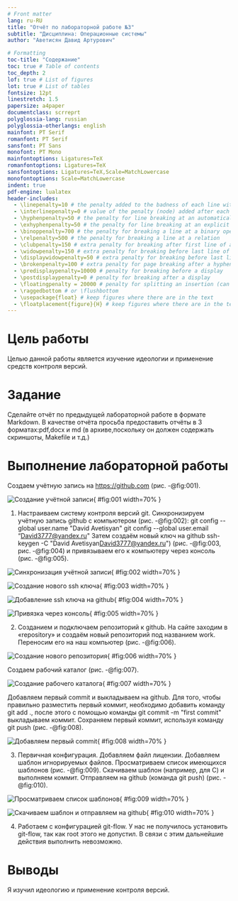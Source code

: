 ```yaml
---
# Front matter
lang: ru-RU
title: "Отчёт по лабораторной работе №3"
subtitle: "Дисциплина: Операционные системы"
author: "Аветисян Давид Артурович"

# Formatting
toc-title: "Содержание"
toc: true # Table of contents
toc_depth: 2
lof: true # List of figures
lot: true # List of tables
fontsize: 12pt
linestretch: 1.5
papersize: a4paper
documentclass: scrreprt
polyglossia-lang: russian
polyglossia-otherlangs: english
mainfont: PT Serif
romanfont: PT Serif
sansfont: PT Sans
monofont: PT Mono
mainfontoptions: Ligatures=TeX
romanfontoptions: Ligatures=TeX
sansfontoptions: Ligatures=TeX,Scale=MatchLowercase
monofontoptions: Scale=MatchLowercase
indent: true
pdf-engine: lualatex
header-includes:
  - \linepenalty=10 # the penalty added to the badness of each line within a paragraph (no associated penalty node) Increasing the value makes tex try to have fewer lines in the paragraph.
  - \interlinepenalty=0 # value of the penalty (node) added after each line of a paragraph.
  - \hyphenpenalty=50 # the penalty for line breaking at an automatically inserted hyphen
  - \exhyphenpenalty=50 # the penalty for line breaking at an explicit hyphen
  - \binoppenalty=700 # the penalty for breaking a line at a binary operator
  - \relpenalty=500 # the penalty for breaking a line at a relation
  - \clubpenalty=150 # extra penalty for breaking after first line of a paragraph
  - \widowpenalty=150 # extra penalty for breaking before last line of a paragraph
  - \displaywidowpenalty=50 # extra penalty for breaking before last line before a display math
  - \brokenpenalty=100 # extra penalty for page breaking after a hyphenated line
  - \predisplaypenalty=10000 # penalty for breaking before a display
  - \postdisplaypenalty=0 # penalty for breaking after a display
  - \floatingpenalty = 20000 # penalty for splitting an insertion (can only be split footnote in standard LaTeX)
  - \raggedbottom # or \flushbottom
  - \usepackage{float} # keep figures where there are in the text
  - \floatplacement{figure}{H} # keep figures where there are in the text
---
```


# Цель работы

Целью данной работы является изучение идеологии и применение средств контроля версий.

# Задание

Сделайте отчёт по предыдущей лабораторной работе в формате Markdown. В качестве отчёта просьба предоставить отчёты в 3 форматах:pdf,docx и md (в архиве,поскольку он должен содержать скриншоты, Makefile и т.д.)


# Выполнение лабораторной работы

Создаем учётную запись на https://github.com (рис. -@fig:001).

![Создание учётной записи](image03/img01){ #fig:001 width=70% }

1) Настраиваем систему контроля версий git.
Синхронизируем учётную запись github с компьютером (рис. -@fig:002):
git config --global user.name "David Avetisyan"
git config --global user.email “David3777@yandex.ru"
Затем создаём новый ключ на github ssh-keygen -C "David Avetisyan<David3777@yandex.ru>") (рис. -@fig:003, рис. -@fig:004) и привязываем его к компьютеру через консоль (рис. -@fig:005).

![Синхронизация учётной записи](image03/img02){ #fig:002 width=70% }

![Создание нового ssh ключа](image03/img03){ #fig:003 width=70% }

![Добавление ssh ключа на github](image03/img04){ #fig:004 width=70% }

![Привязка через консоль](image03/img05){ #fig:005 width=70% }

2) Созданием и подключаем репозиторий к github.
На сайте заходим в «repository» и создаём новый репозиторий под названием work. Переносим его на наш компьютер (рис. -@fig:006).

![Создание нового репозитория](image03/img06){ #fig:006 width=70% }

Создаем рабочий каталог (рис. -@fig:007).

![Создание рабочего каталога](image03/img07){ #fig:007 width=70% }

Добавляем первый commit и выкладываем на github. Для того, чтобы правильно разместить первый коммит, необходимо добавить команду git add ., после этого с помощью команды git commit -m "first commit" выкладываем коммит. Сохраняем первый коммит, используя команду git push (рис. -@fig:008).

![Добавляем первый commit](image03/img08){ #fig:008 width=70% }

3) Первичная конфигурация.
Добавляем файл лицензии. Добавляем шаблон игнорируемых файлов. Просматриваем список имеющихся шаблонов (рис. -@fig:009). Скачиваем шаблон (например, для C) и выполняем коммит. Отправляем на github (команда git push) (рис. -@fig:010).

![Просматриваем список шаблонов](image03/img09){ #fig:009 width=70% }

![Скачиваем шаблон и отправляем на github](image03/img10){ #fig:010 width=70% }

4) Работаем с конфигурацией git-flow.
У нас не получилось установить git-flow, так как root этого не допустил. В связи с этим дальнейшие действия выполнить невозможно.

# Выводы

Я изучил идеологию и применение контроля версий.

